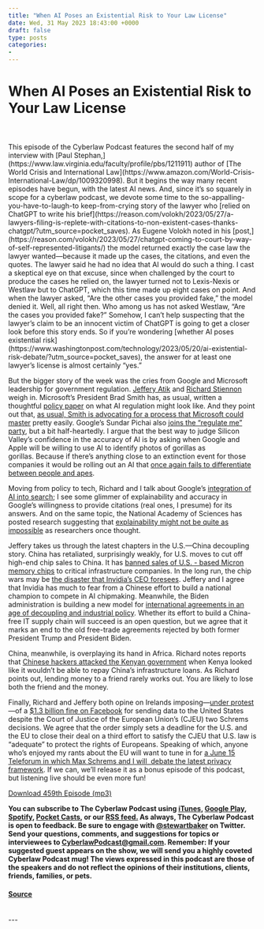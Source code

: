 ```yaml
---
title: "When AI Poses an Existential Risk to Your Law License"
date: Wed, 31 May 2023 18:43:00 +0000
draft: false
type: posts
categories: 
- 
---
```

# When AI Poses an Existential Risk to Your Law License

<br/>

<br/>
This episode of the Cyberlaw Podcast features the second half of my interview with [Paul Stephan,](https://www.law.virginia.edu/faculty/profile/pbs/1211911) author of [The World Crisis and International Law](https://www.amazon.com/World-Crisis-International-Law/dp/1009320998). But it begins the way many recent episodes have begun, with the latest AI news. And, since it’s so squarely in scope for a cyberlaw podcast, we devote some time to the so-appalling- you-have-to-laugh-to keep-from-crying story of the lawyer who [relied on ChatGPT to write his brief](https://reason.com/volokh/2023/05/27/a-lawyers-filing-is-replete-with-citations-to-non-existent-cases-thanks-chatgpt/?utm_source=pocket_saves). As Eugene Volokh noted in his [post,](https://reason.com/volokh/2023/05/27/chatgpt-coming-to-court-by-way-of-self-represented-litigants/) the model returned exactly the case law the lawyer wanted—because it made up the cases, the citations, and even the quotes. The lawyer said he had no idea that AI would do such a thing. I cast a skeptical eye on that excuse, since when challenged by the court to produce the cases he relied on, the lawyer turned not to Lexis-Nexis or Westlaw but to ChatGPT, which this time made up eight cases on point. And when the lawyer asked, “Are the other cases you provided fake,” the model denied it. Well, all right then. Who among us has not asked Westlaw, “Are the cases you provided fake?” Somehow, I can’t help suspecting that the lawyer’s claim to be an innocent victim of ChatGPT is going to get a closer look before this story ends. So if you’re wondering [whether AI poses existential risk](https://www.washingtonpost.com/technology/2023/05/20/ai-existential-risk-debate/?utm_source=pocket_saves), the answer for at least one lawyer’s license is almost certainly “yes.”

But the bigger story of the week was the cries from Google and Microsoft leadership for government regulation. [Jeffery Atik](https://www.lls.edu/faculty/facultylista-b/jefferyatik/) and [Richard Stiennon](https://it-harvest.com/) weigh in. Microsoft’s President Brad Smith has, as usual, written a thoughtful [policy paper](https://blogs.microsoft.com/on-the-issues/2023/05/25/how-do-we-best-govern-ai/?utm_source=pocket_saves) on what AI regulation might look like. And they point out that, [as usual, Smith is advocating for a process that Microsoft could master](https://www.washingtonpost.com/technology/2023/05/25/brad-smith-microsoft-ai/?utm_source=pocket_saves) pretty easily. Google’s Sundar Pichai also [joins the “regulate me” party](https://www.todayonline.com/commentary/commentary-building-ai-responsibly-only-race-really-matters-says-google-ceo-2178426?utm_source=pocket_saves), but a bit half-heartedly. I argue that the best way to judge Silicon Valley’s confidence in the accuracy of AI is by asking when Google and Apple will be willing to use AI to identify photos of gorillas as gorillas. Because if there’s anything close to an extinction event for those companies it would be rolling out an AI that [once again fails to differentiate between people and apes](https://www.nytimes.com/2023/05/22/technology/ai-photo-labels-google-apple.html?utm_source=pocket_saves). 

Moving from policy to tech, Richard and I talk about Google’s [integration of AI into search](https://9to5google.com/2023/05/25/google-search-generative-experience/?utm_source=pocket_saves); I see some glimmer of explainability and accuracy in Google’s willingness to provide citations (real ones, I presume) for its answers. And on the same topic, the National Academy of Sciences has posted research suggesting that [explainability might not be quite as impossible](https://www.pnas.org/doi/10.1073/pnas.2307432120?utm_source=pocket_saves) as researchers once thought.

Jeffery takes us through the latest chapters in the U.S.—China decoupling story. China has retaliated, surprisingly weakly, for U.S. moves to cut off high-end chip sales to China. It has [banned sales of U.S. - based Micron memory chips](https://www.msn.com/en-us/money/other/china-bars-purchases-of-micron-chips-in-escalation-of-us-clash/ar-AA1btFat?utm_source=pocket_saves) to critical infrastructure companies. In the long run, the chip wars may be [the disaster that Invidia’s CEO foresees](https://www.washingtonexaminer.com/policy/technology/nvidia-ceo-us-china-chip-war?utm_source=pocket_saves). Jeffery and I agree that Invidia has much to fear from a Chinese effort to build a national champion to compete in AI chipmaking. Meanwhile, the Biden administration is building a new model for [international agreements in an age of decoupling and industrial policy](https://www.nytimes.com/2023/05/27/business/economy/biden-indo-pacific-trade-deal.html). Whether its effort to build a China-free IT supply chain will succeed is an open question, but we agree that it marks an end to the old free-trade agreements rejected by both former President Trump and President Biden.

China, meanwhile, is overplaying its hand in Africa. Richard notes reports that [Chinese hackers attacked the Kenyan government](https://www.reuters.com/world/africa/chinese-hackers-attacked-kenyan-government-debt-strains-grew-2023-05-24/?utm_source=pocket_saves) when Kenya looked like it wouldn’t be able to repay China’s infrastructure loans. As Richard points out, lending money to a friend rarely works out. You are likely to lose both the friend and the money. 

Finally, Richard and Jeffery both opine on Irelands imposing—[under protest](https://www.politico.eu/article/record-meta-fine-masks-shortcomings-of-europes-privacy-regime/)—of a [$1.3 billion fine on Facebook](https://www.wsj.com/articles/meta-fined-1-3-billion-over-data-transfers-to-u-s-b53dbb04?mod=djemalertNEWS&utm_source=pocket_saves) for sending data to the United States despite the Court of Justice of the European Union’s (CJEU) two Schrems decisions. We agree that the order simply sets a deadline for the U.S. and the EU to close their deal on a third effort to satisfy the CJEU that U.S. law is “adequate” to protect the rights of Europeans. Speaking of which, anyone who’s enjoyed my rants about the EU will want to tune in for [a June 15 Teleforum in which Max Schrems and I will  debate the latest privacy framework](https://fedsoc.org/events/transatlantic-debate-evaluating-the-eu-us-data-privacy-framework). If we can, we’ll release it as a bonus episode of this podcast, but listening live should be even more fun!

[Download 459th Episode (mp3)](https://www.steptoe.com/podcasts/TheCyberlawPodcast-459.mp3)

**You can subscribe to The Cyberlaw Podcast using [iTunes](https://itunes.apple.com/us/podcast/steptoe-cyberlaw-podcast/id830593115?mt=2), [Google Play](https://play.google.com/music/listen#/ps/Ikx2d2ncjvw6zuoq3zh4qp2i7qu), [Spotify](https://open.spotify.com/show/3Co2wdTUaZr4Xqnlxs4soG), [Pocket Casts](http://pcasts.in/steptoe), or our [RSS feed.](http://www.steptoe.com/feed-Cyberlaw.rss) As always, The Cyberlaw Podcast is open to feedback. Be sure to engage with [@stewartbaker](https://twitter.com/stewartbaker) on Twitter. Send your questions, comments, and suggestions for topics or interviewees to [CyberlawPodcast@gmail.com](mailto:CyberlawPodcast@gmail.com). Remember: If your suggested guest appears on the show, we will send you a highly coveted Cyberlaw Podcast mug! The views expressed in this podcast are those of the speakers and do not reflect the opinions of their institutions, clients, friends, families, or pets.**

#### [Source](https://sites.libsyn.com/52286/when-ai-poses-an-existential-risk-to-your-law-license)

<br/>
---
